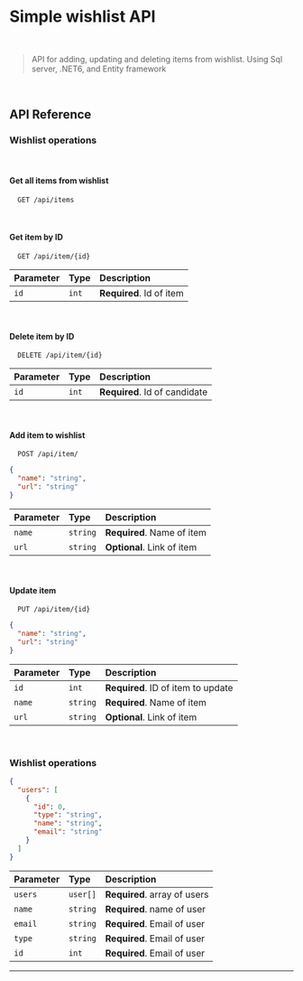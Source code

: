 # Simple wishlist API

<br>

> API for adding, updating and deleting items from wishlist.
> Using Sql server, .NET6, and Entity framework
>
<br>

## API Reference

### Wishlist operations

<br>

#### Get all items from wishlist

```
  GET /api/items
```

<br>

#### Get item by ID

```
  GET /api/item/{id}
```

| Parameter | Type  | Description              |
|:----------|:------|:-------------------------|
| `id`      | `int` | **Required**. Id of item |

<br>

#### Delete item by ID

```
  DELETE /api/item/{id}
```

| Parameter | Type  | Description                   |
|:----------|:------|:------------------------------|
| `id`      | `int` | **Required**. Id of candidate |

<br>

#### Add item to wishlist

```
  POST /api/item/
```

```json
{
  "name": "string",
  "url": "string"
}
```

| Parameter | Type       | Description                |
|:----------|:-----------|:---------------------------|
| `name`    | `string`   | **Required**. Name of item |
| `url`     | `string`   | **Optional**. Link of item |

<br>

#### Update item

```
  PUT /api/item/{id}
```

```json
{
  "name": "string",
  "url": "string"
}
```

| Parameter | Type     | Description                              |
|:----------|:---------|:-----------------------------------------|
| `id`      | `int`    | **Required**. ID of item to update       |
| `name`    | `string` | **Required**. Name of item               |
| `url`     | `string` | **Optional**. Link of item               |

<br>

### Wishlist operations
```json
{
  "users": [
    {
      "id": 0,
      "type": "string",
      "name": "string",
      "email": "string"
    }
  ]
}
```

| Parameter | Type     | Description                  |
|:----------|:---------|:-----------------------------|
| `users`   | `user[]` | **Required**. array of users |
| `name`    | `string` | **Required**. name of user   |
| `email`   | `string` | **Required**. Email of user  |
| `type`    | `string` | **Required**. Email of user  |
| `id`      | `int`    | **Required**. Email of user  |



---







